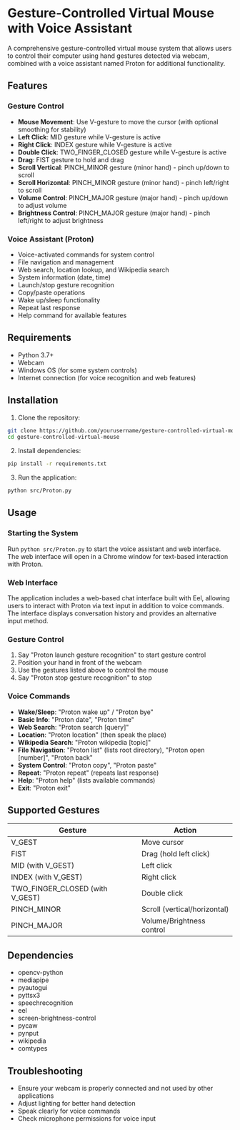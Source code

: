 # Gesture-Controlled Virtual Mouse with Voice Assistant
A comprehensive gesture-controlled virtual mouse system that allows users to control their computer using hand gestures detected via webcam, combined with a voice assistant named Proton for additional functionality.

## Features

### Gesture Control
- **Mouse Movement**: Use V-gesture to move the cursor (with optional smoothing for stability)
- **Left Click**: MID gesture while V-gesture is active
- **Right Click**: INDEX gesture while V-gesture is active
- **Double Click**: TWO_FINGER_CLOSED gesture while V-gesture is active
- **Drag**: FIST gesture to hold and drag
- **Scroll Vertical**: PINCH_MINOR gesture (minor hand) - pinch up/down to scroll
- **Scroll Horizontal**: PINCH_MINOR gesture (minor hand) - pinch left/right to scroll
- **Volume Control**: PINCH_MAJOR gesture (major hand) - pinch up/down to adjust volume
- **Brightness Control**: PINCH_MAJOR gesture (major hand) - pinch left/right to adjust brightness

### Voice Assistant (Proton)
- Voice-activated commands for system control
- File navigation and management
- Web search, location lookup, and Wikipedia search
- System information (date, time)
- Launch/stop gesture recognition
- Copy/paste operations
- Wake up/sleep functionality
- Repeat last response
- Help command for available features

## Requirements

- Python 3.7+
- Webcam
- Windows OS (for some system controls)
- Internet connection (for voice recognition and web features)

## Installation

1. Clone the repository:
```bash
git clone https://github.com/yourusername/gesture-controlled-virtual-mouse.git
cd gesture-controlled-virtual-mouse
```

2. Install dependencies:
```bash
pip install -r requirements.txt
```

3. Run the application:
```bash
python src/Proton.py
```

## Usage

### Starting the System
Run `python src/Proton.py` to start the voice assistant and web interface. The web interface will open in a Chrome window for text-based interaction with Proton.

### Web Interface
The application includes a web-based chat interface built with Eel, allowing users to interact with Proton via text input in addition to voice commands. The interface displays conversation history and provides an alternative input method.

### Gesture Control
1. Say "Proton launch gesture recognition" to start gesture control
2. Position your hand in front of the webcam
3. Use the gestures listed above to control the mouse
4. Say "Proton stop gesture recognition" to stop

### Voice Commands
- **Wake/Sleep**: "Proton wake up" / "Proton bye"
- **Basic Info**: "Proton date", "Proton time"
- **Web Search**: "Proton search [query]"
- **Location**: "Proton location" (then speak the place)
- **Wikipedia Search**: "Proton wikipedia [topic]"
- **File Navigation**: "Proton list" (lists root directory), "Proton open [number]", "Proton back"
- **System Control**: "Proton copy", "Proton paste"
- **Repeat**: "Proton repeat" (repeats last response)
- **Help**: "Proton help" (lists available commands)
- **Exit**: "Proton exit"

## Supported Gestures

| Gesture | Action |
|---------|--------|
| V_GEST | Move cursor |
| FIST | Drag (hold left click) |
| MID (with V_GEST) | Left click |
| INDEX (with V_GEST) | Right click |
| TWO_FINGER_CLOSED (with V_GEST) | Double click |
| PINCH_MINOR | Scroll (vertical/horizontal) |
| PINCH_MAJOR | Volume/Brightness control |

## Dependencies

- opencv-python
- mediapipe
- pyautogui
- pyttsx3
- speechrecognition
- eel
- screen-brightness-control
- pycaw
- pynput
- wikipedia
- comtypes

## Troubleshooting

- Ensure your webcam is properly connected and not used by other applications
- Adjust lighting for better hand detection
- Speak clearly for voice commands
- Check microphone permissions for voice input
